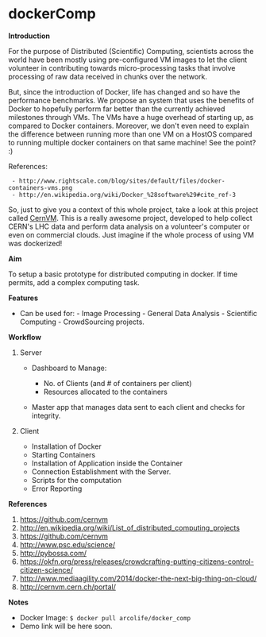 dockerComp
==========

**Introduction**

For the purpose of Distributed (Scientific) Computing, scientists across the world have been 
mostly using pre-configured VM images to let the client volunteer in contributing 
towards micro-processing tasks  that involve processing of raw data received in 
chunks over the network. 

But, since the introduction of Docker, life has changed and so have the performance 
benchmarks. We propose an system that uses the benefits of Docker to hopefully perform 
far better than the currently achieved milestones through VMs. The VMs have a huge 
overhead of starting up, as compared to Docker containers. Moreover, we don't even need 
to explain the difference between running more than one VM on a HostOS compared to 
running multiple docker containers on that same machine! See the point? :)

References: 

     - http://www.rightscale.com/blog/sites/default/files/docker-containers-vms.png 
     - http://en.wikipedia.org/wiki/Docker_%28software%29#cite_ref-3

So, just to give you a context of this whole project, take a look at this project called
[CernVM](http://cernvm.cern.ch/portal/). This is a really awesome project, developed to
help collect CERN's LHC data and perform data analysis on a volunteer's computer or even on
commercial clouds. Just imagine if the whole process of using VM was dockerized!    
 
**Aim**

To setup a basic prototype for distributed computing in docker. If time permits, add a complex 
computing task.

**Features**

- Can be used for:
      - Image Processing
      - General Data Analysis
      - Scientific Computing
      - CrowdSourcing projects.

**Workflow**

1. Server

   - Dashboard to Manage:
     - No. of Clients (and # of containers per client)
     - Resources allocated to the containers
   
   - Master app  that manages data sent to each client and checks for integrity.

2. Client

   - Installation of Docker
   - Starting Containers
   - Installation of Application inside the Container
   - Connection Establishment with the Server.
   - Scripts for the computation
   - Error Reporting

**References**

1. https://github.com/cernvm
2. http://en.wikipedia.org/wiki/List_of_distributed_computing_projects
3. https://github.com/cernvm
4. http://www.psc.edu/science/
5. http://pybossa.com/
6. https://okfn.org/press/releases/crowdcrafting-putting-citizens-control-citizen-science/
7. http://www.mediaagility.com/2014/docker-the-next-big-thing-on-cloud/
8. http://cernvm.cern.ch/portal/

**Notes**

- Docker Image: ``` $ docker pull arcolife/docker_comp ```
- Demo link will be here soon.